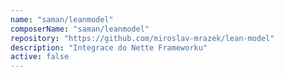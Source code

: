 ```yaml
---
name: "saman/leanmodel"
composerName: "saman/leanmodel"
repository: "https://github.com/miroslav-mrazek/lean-model"
description: "Integrace do Nette Frameworku"
active: false
---
```

